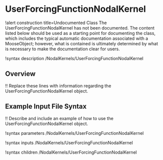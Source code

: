 # UserForcingFunctionNodalKernel

!alert construction title=Undocumented Class
The UserForcingFunctionNodalKernel has not been documented. The content listed below should be used as a starting point for
documenting the class, which includes the typical automatic documentation associated with a
MooseObject; however, what is contained is ultimately determined by what is necessary to make the
documentation clear for users.

!syntax description /NodalKernels/UserForcingFunctionNodalKernel

## Overview

!! Replace these lines with information regarding the UserForcingFunctionNodalKernel object.

## Example Input File Syntax

!! Describe and include an example of how to use the UserForcingFunctionNodalKernel object.

!syntax parameters /NodalKernels/UserForcingFunctionNodalKernel

!syntax inputs /NodalKernels/UserForcingFunctionNodalKernel

!syntax children /NodalKernels/UserForcingFunctionNodalKernel
